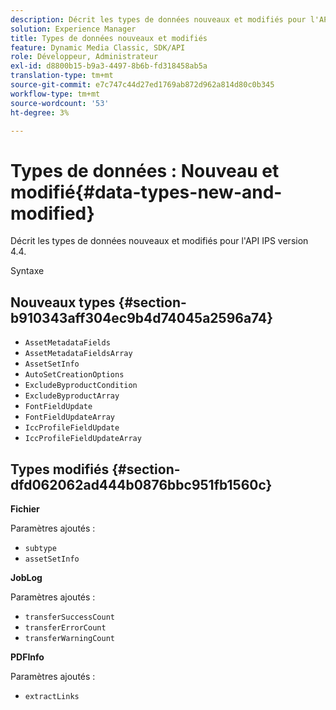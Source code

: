 ```yaml
---
description: Décrit les types de données nouveaux et modifiés pour l'API IPS version 4.4.
solution: Experience Manager
title: Types de données nouveaux et modifiés
feature: Dynamic Media Classic, SDK/API
role: Développeur, Administrateur
exl-id: d8800b15-b9a3-4497-8b6b-fd318458ab5a
translation-type: tm+mt
source-git-commit: e7c747c44d27ed1769ab872d962a814d80c0b345
workflow-type: tm+mt
source-wordcount: '53'
ht-degree: 3%

---
```


# Types de données : Nouveau et modifié{#data-types-new-and-modified}

Décrit les types de données nouveaux et modifiés pour l&#39;API IPS version 4.4.

Syntaxe

## Nouveaux types {#section-b910343aff304ec9b4d74045a2596a74}

* `AssetMetadataFields`
* `AssetMetadataFieldsArray`
* `AssetSetInfo`
* `AutoSetCreationOptions`
* `ExcludeByproductCondition`
* `ExcludeByproductArray`
* `FontFieldUpdate`
* `FontFieldUpdateArray`
* `IccProfileFieldUpdate`
* `IccProfileFieldUpdateArray`

## Types modifiés {#section-dfd062062ad444b0876bbc951fb1560c}

**Fichier**

Paramètres ajoutés :

* `subtype`
* `assetSetInfo`

**JobLog**

Paramètres ajoutés :

* `transferSuccessCount`
* `transferErrorCount`
* `transferWarningCount`

**PDFInfo**

Paramètres ajoutés :

* `extractLinks`
